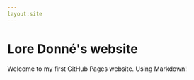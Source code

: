 ```yaml
---
layout:site
---
```

# Lore Donné's website
Welcome to my first GitHub Pages website.
Using Markdown!

